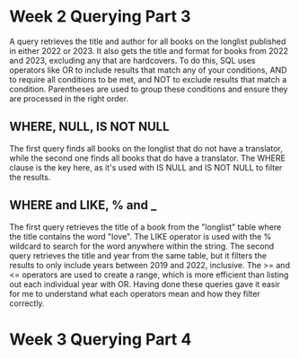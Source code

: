 # Week 2 Querying Part 3

A query retrieves the title and author for all books on the longlist published in either 2022 or 2023. It also gets the title and format for books from 2022 and 2023, excluding any that are hardcovers. To do this, SQL uses operators like OR to include results that match any of your conditions, AND to require all conditions to be met, and NOT to exclude results that match a condition. Parentheses are used to group these conditions and ensure they are processed in the right order.

## WHERE, NULL, IS NOT NULL
The first query finds all books on the longlist that do not have a translator, while the second one finds all books that do have a translator. The WHERE clause is the key here, as it's used with IS NULL and IS NOT NULL to filter the results.

## WHERE and LIKE, % and _ 
The first query retrieves the title of a book from the "longlist" table where the title contains the word "love". The LIKE operator is used with the % wildcard to search for the word anywhere within the string. The second query retrieves the title and year from the same table, but it filters the results to only include years between 2019 and 2022, inclusive. The >= and <= operators are used to create a range, which is more efficient than listing out each individual year with OR. Having done these queries gave it easir for me to understand what each operators mean and how they filter correctly.

# Week 3 Querying Part 4